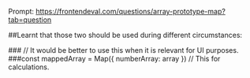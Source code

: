 Prompt: https://frontendeval.com/questions/array-prototype-map?tab=question

##Learnt that those two should be used during different circumstances: <br/>

###<Map numberArray={array} /> // It would be better to use this when it is relevant for UI purposes. <br/>
###const mappedArray = Map({ numberArray: array }) // This for calculations.

